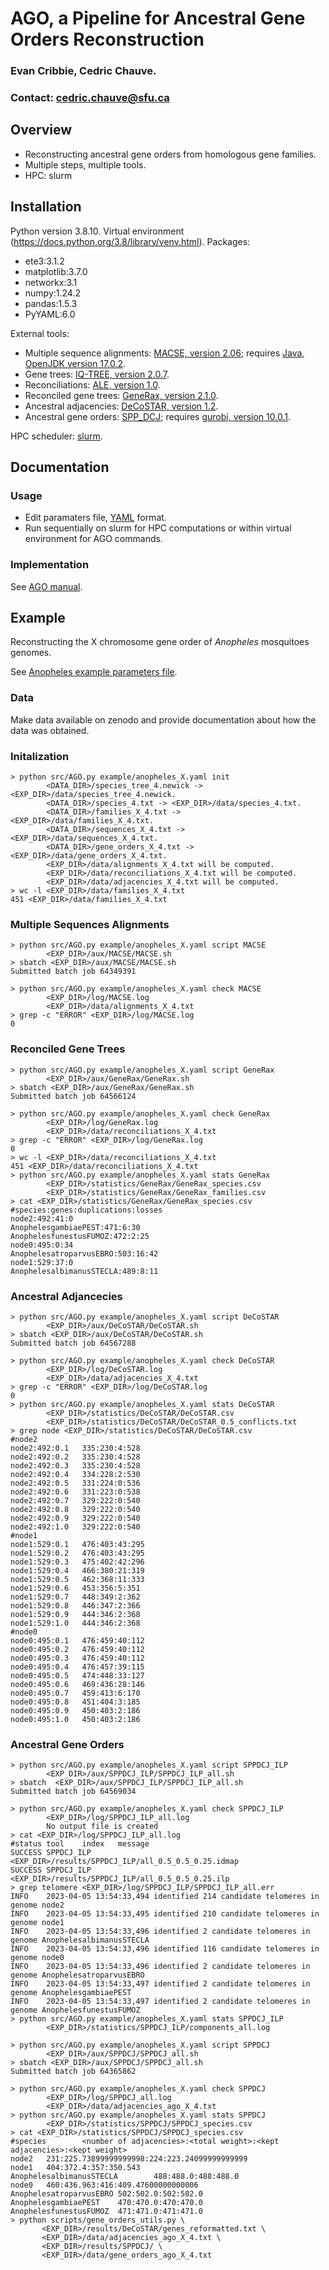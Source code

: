 # AGO, a Pipeline for Ancestral Gene Orders Reconstruction

### Evan Cribbie, Cedric Chauve.
### Contact: cedric.chauve@sfu.ca

## Overview

- Reconstructing ancestral gene orders from homologous gene families.
- Multiple steps, multiple tools.
- HPC: slurm

## Installation

Python version 3.8.10. Virtual environment (https://docs.python.org/3.8/library/venv.html).
Packages:
- ete3:3.1.2
- matplotlib:3.7.0
- networkx:3.1
- numpy:1.24.2
- pandas:1.5.3
- PyYAML:6.0


External tools:
- Multiple sequence alignments: <a href="https://bioweb.supagro.inra.fr/macse/">MACSE, version 2.06</a>; requires <a href="https://openjdk.org/">Java, OpenJDK version 17.0.2</a>.
- Gene trees: <a href="http://www.iqtree.org/">IQ-TREE, version 2.0.7</a>.
- Reconciliations: <a href="https://github.com/ssolo/ALE">ALE, version 1.0</a>.
- Reconciled gene trees: <a href="https://github.com/BenoitMorel/GeneRax">GeneRax, version 2.1.0</a>.
- Ancestral adjacencies: <a href="https://github.com/WandrilleD/DeCoSTAR">DeCoSTAR, version 1.2</a>.
- Ancestral gene orders: <a href="https://github.com/danydoerr/spp_dcj">SPP_DCJ</a>; requires <a href="https://www.gurobi.com/">gurobi, version 10.0.1</a>.  


HPC scheduler: <a href="https://slurm.schedmd.com/documentation.html">slurm</a>.

## Documentation

### Usage

- Edit paramaters file, <a href="https://yaml.org/">YAML</a> format.
- Run sequentially on slurm for HPC computations or within virtual environment for AGO commands.

### Implementation

See [AGO manual](doc/manual.md).

## Example

Reconstructing the X chromosome gene order of *Anopheles* mosquitoes genomes.

See [Anopheles example parameters file](example/anopheles_X.yaml).


### Data

Make data available on zenodo and provide documentation about how the data was obtained.


### Initalization


```
> python src/AGO.py example/anopheles_X.yaml init
        <DATA_DIR>/species_tree_4.newick -> <EXP_DIR>/data/species_tree_4.newick.
        <DATA_DIR>/species_4.txt -> <EXP_DIR>/data/species_4.txt.
        <DATA_DIR>/families_X_4.txt -> <EXP_DIR>/data/families_X_4.txt.
        <DATA_DIR>/sequences_X_4.txt -> <EXP_DIR>/data/sequences_X_4.txt.
        <DATA_DIR>/gene_orders_X_4.txt -> <EXP_DIR>/data/gene_orders_X_4.txt.
        <EXP_DIR>/data/alignments_X_4.txt will be computed.
        <EXP_DIR>/data/reconciliations_X_4.txt will be computed.
        <EXP_DIR>/data/adjacencies_X_4.txt will be computed.
> wc -l <EXP_DIR>/data/families_X_4.txt
451 <EXP_DIR>/data/families_X_4.txt
```

### Multiple Sequences Alignments

```
> python src/AGO.py example/anopheles_X.yaml script MACSE
        <EXP_DIR>/aux/MACSE/MACSE.sh
> sbatch <EXP_DIR>/aux/MACSE/MACSE.sh
Submitted batch job 64349391
```

```
> python src/AGO.py example/anopheles_X.yaml check MACSE
        <EXP_DIR>/log/MACSE.log
        <EXP_DIR>/data/alignments_X_4.txt
> grep -c "ERROR" <EXP_DIR>/log/MACSE.log
0
```

### Reconciled Gene Trees

```
> python src/AGO.py example/anopheles_X.yaml script GeneRax
        <EXP_DIR>/aux/GeneRax/GeneRax.sh
> sbatch <EXP_DIR>/aux/GeneRax/GeneRax.sh
Submitted batch job 64566124
```

```
> python src/AGO.py example/anopheles_X.yaml check GeneRax
        <EXP_DIR>/log/GeneRax.log
        <EXP_DIR>/data/reconciliations_X_4.txt
> grep -c "ERROR" <EXP_DIR>/log/GeneRax.log
0
> wc -l <EXP_DIR>/data/reconciliations_X_4.txt
451 <EXP_DIR>/data/reconciliations_X_4.txt
> python src/AGO.py example/anopheles_X.yaml stats GeneRax
        <EXP_DIR>/statistics/GeneRax/GeneRax_species.csv
        <EXP_DIR>/statistics/GeneRax/GeneRax_families.csv
> cat <EXP_DIR>/statistics/GeneRax/GeneRax_species.csv
#species:genes:duplications:losses
node2:492:41:0
AnophelesgambiaePEST:471:6:30
AnophelesfunestusFUMOZ:472:2:25
node0:495:0:34
AnophelesatroparvusEBRO:503:16:42
node1:529:37:0
AnophelesalbimanusSTECLA:489:8:11
```

### Ancestral Adjancecies

```
> python src/AGO.py example/anopheles_X.yaml script DeCoSTAR
        <EXP_DIR>/aux/DeCoSTAR/DeCoSTAR.sh
> sbatch <EXP_DIR>/aux/DeCoSTAR/DeCoSTAR.sh
Submitted batch job 64567288
```

```
> python src/AGO.py example/anopheles_X.yaml check DeCoSTAR
        <EXP_DIR>/log/DeCoSTAR.log
        <EXP_DIR>/data/adjacencies_X_4.txt
> grep -c "ERROR" <EXP_DIR>/log/DeCoSTAR.log
0
> python src/AGO.py example/anopheles_X.yaml stats DeCoSTAR
        <EXP_DIR>/statistics/DeCoSTAR/DeCoSTAR.csv
        <EXP_DIR>/statistics/DeCoSTAR/DeCoSTAR_0.5_conflicts.txt
> grep node <EXP_DIR>/statistics/DeCoSTAR/DeCoSTAR.csv
#node2
node2:492:0.1   335:230:4:528
node2:492:0.2   335:230:4:528
node2:492:0.3   335:230:4:528
node2:492:0.4   334:228:2:530
node2:492:0.5   331:224:0:536
node2:492:0.6   331:223:0:538
node2:492:0.7   329:222:0:540
node2:492:0.8   329:222:0:540
node2:492:0.9   329:222:0:540
node2:492:1.0   329:222:0:540
#node1
node1:529:0.1   476:403:43:295
node1:529:0.2   476:403:43:295
node1:529:0.3   475:402:42:296
node1:529:0.4   466:380:21:319
node1:529:0.5   462:368:11:333
node1:529:0.6   453:356:5:351
node1:529:0.7   448:349:2:362
node1:529:0.8   446:347:2:366
node1:529:0.9   444:346:2:368
node1:529:1.0   444:346:2:368
#node0
node0:495:0.1   476:459:40:112
node0:495:0.2   476:459:40:112
node0:495:0.3   476:459:40:112
node0:495:0.4   476:457:39:115
node0:495:0.5   474:448:33:127
node0:495:0.6   469:436:28:146
node0:495:0.7   459:413:6:170
node0:495:0.8   451:404:3:185
node0:495:0.9   450:403:2:186
node0:495:1.0   450:403:2:186
```

### Ancestral Gene Orders

```
> python src/AGO.py example/anopheles_X.yaml script SPPDCJ_ILP
        <EXP_DIR>/aux/SPPDCJ_ILP/SPPDCJ_ILP_all.sh
> sbatch  <EXP_DIR>/aux/SPPDCJ_ILP/SPPDCJ_ILP_all.sh
Submitted batch job 64569034
```

```
> python src/AGO.py example/anopheles_X.yaml check SPPDCJ_ILP
        <EXP_DIR>/log/SPPDCJ_ILP_all.log
        No output file is created
> cat <EXP_DIR>/log/SPPDCJ_ILP_all.log
#status tool    index   message
SUCCESS SPPDCJ_ILP              <EXP_DIR>/results/SPPDCJ_ILP/all_0.5_0.5_0.25.idmap
SUCCESS SPPDCJ_ILP              <EXP_DIR>/results/SPPDCJ_ILP/all_0.5_0.5_0.25.ilp
> grep telomere <EXP_DIR>/log/SPPDCJ_ILP/SPPDCJ_ILP_all.err
INFO    2023-04-05 13:54:33,494 identified 214 candidate telomeres in genome node2
INFO    2023-04-05 13:54:33,495 identified 210 candidate telomeres in genome node1
INFO    2023-04-05 13:54:33,496 identified 2 candidate telomeres in genome AnophelesalbimanusSTECLA
INFO    2023-04-05 13:54:33,496 identified 116 candidate telomeres in genome node0
INFO    2023-04-05 13:54:33,496 identified 2 candidate telomeres in genome AnophelesatroparvusEBRO
INFO    2023-04-05 13:54:33,497 identified 2 candidate telomeres in genome AnophelesgambiaePEST
INFO    2023-04-05 13:54:33,497 identified 2 candidate telomeres in genome AnophelesfunestusFUMOZ
> python src/AGO.py example/anopheles_X.yaml stats SPPDCJ_ILP
        <EXP_DIR>/statistics/SPPDCJ_ILP/components_all.log
```

```
> python src/AGO.py example/anopheles_X.yaml script SPPDCJ
        <EXP_DIR>/aux/SPPDCJ/SPPDCJ_all.sh
> sbatch <EXP_DIR>/aux/SPPDCJ/SPPDCJ_all.sh
Submitted batch job 64365862
```

```
> python src/AGO.py example/anopheles_X.yaml check SPPDCJ
        <EXP_DIR>/log/SPPDCJ_all.log
        <EXP_DIR>/data/adjacencies_ago_X_4.txt
> python src/AGO.py example/anopheles_X.yaml stats SPPDCJ
        <EXP_DIR>/statistics/SPPDCJ/SPPDCJ_species.csv
> cat <EXP_DIR>/statistics/SPPDCJ/SPPDCJ_species.csv
#species        <number of adjacencies>:<total weight>:<kept adjacencies>:<kept weight>
node2   231:225.73899999999998:224:223.24099999999999
node1   404:372.4:357:350.543
AnophelesalbimanusSTECLA        488:488.0:488:488.0
node0   460:436.963:416:409.47600000000006
AnophelesatroparvusEBRO 502:502.0:502:502.0
AnophelesgambiaePEST    470:470.0:470:470.0
AnophelesfunestusFUMOZ  471:471.0:471:471.0
> python scripts/gene_orders_utils.py \
       <EXP_DIR>/results/DeCoSTAR/genes_reformatted.txt \
       <EXP_DIR>/data/adjacencies_ago_X_4.txt \
       <EXP_DIR>/results/SPPDCJ/ \
       <EXP_DIR>/data/gene_orders_ago_X_4.txt
```